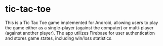 # tic-tac-toe
This is a Tic Tac Toe game implemented for Android, allowing users to play the game either as a single-player (against the computer) or multi-player (against another player). The app utilizes Firebase for user authentication and stores game states, including win/loss statistics.
